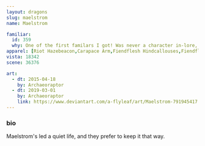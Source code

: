 ```yaml
---
layout: dragons
slug: maelstrom
name: Maelstrom

familiar:
  id: 359
  why: One of the first familars I got! Was never a character in-lore, but it stuck.
apparel: [Riot Hazebeacon,Carapace Arm,Fiendflesh Hindcallouses,Fiendflesh Tailspine,Cartographer]
vista: 18342
scene: 36376

art:
  - dt: 2015-04-18
    by: Archaeoraptor
  - dt: 2019-03-01
    by: Archaeoraptor
    link: https://www.deviantart.com/a-flyleaf/art/Maelstrom-791945417
---
```

### bio
Maelstrom's led a quiet life, and they prefer to keep it that way.